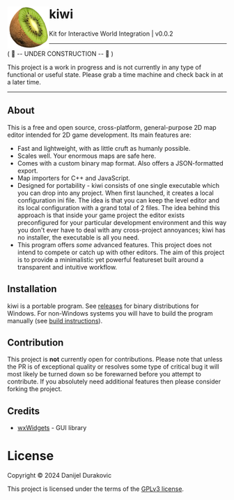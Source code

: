 # kiwi <img align="left" src="dev/logo_medium.png?raw=true" height="96">

Kit for Interactive World Integration | v0.0.2

---

( 🚧 -- UNDER CONSTRUCTION -- 🚧 )

This project is a work in progress and is not currently in any type of functional or useful state. Please grab a time machine and check back in at a later time.

---

## About

This is a free and open source, cross-platform, general-purpose 2D map editor intended for 2D game development. Its main features are:

- Fast and lightweight, with as little cruft as humanly possible.
- Scales well. Your enormous maps are safe here.
- Comes with a custom binary map format. Also offers a JSON-formatted export.
- Map importers for C++ and JavaScript.
- Designed for portability - kiwi consists of one single executable which you can drop into any project. When first launched, it creates a local configuration ini file. The idea is that you can keep the level editor and its local configuration with a grand total of 2 files. The idea behind this approach is that inside your game project the editor exists preconfigured for your particular development environment and this way you don't ever have to deal with any cross-project annoyances; kiwi has no installer, the executable is all you need.
- This program offers *some* advanced features. This project does not intend to compete or catch up with other editors. The aim of this project is to provide a minimalistic yet powerful featureset built around a transparent and intuitive workflow.

## Installation

kiwi is a portable program. See [releases](releases/) for binary distributions for Windows. For non-Windows systems you will have to build the program manually (see [build instructions](BUILDING.md)).

## Contribution

This project is **not** currently open for contributions. Please note that unless the PR is of exceptional quality or resolves some type of critical bug it will most likely be turned down so be forewarned before you attempt to contribute. If you absolutely need additional features then please consider forking the project.

## Credits

- [wxWidgets](https://www.wxwidgets.org/) - GUI library

# License

Copyright &copy; 2024 Danijel Durakovic

This project is licensed under the terms of the [GPLv3 license](LICENSE).
